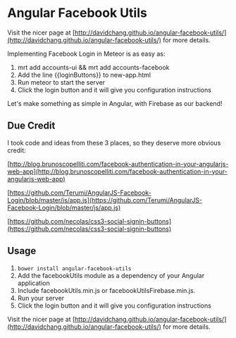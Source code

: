 Angular Facebook Utils
===================

Visit the nicer page at [http://davidchang.github.io/angular-facebook-utils/](http://davidchang.github.io/angular-facebook-utils/) for more details.

Implementing Facebook Login in Meteor is as easy as:

1. mrt add accounts-ui && mrt add accounts-facebook
2. Add the line {{loginButtons}} to new-app.html
3. Run meteor to start the server
4. Click the login button and it will give you configuration instructions


Let's make something as simple in Angular, with Firebase as our backend!

Due Credit
----------

I took code and ideas from these 3 places, so they deserve more obvious credit:

[http://blog.brunoscopelliti.com/facebook-authentication-in-your-angularjs-web-app](http://blog.brunoscopelliti.com/facebook-authentication-in-your-angularjs-web-app)

[https://github.com/Terumi/AngularJS-Facebook-Login/blob/master/js/app.js](https://github.com/Terumi/AngularJS-Facebook-Login/blob/master/js/app.js)

[https://github.com/necolas/css3-social-signin-buttons](https://github.com/necolas/css3-social-signin-buttons)

Usage
-----

1. ``bower install angular-facebook-utils``
2. Add the facebookUtils module as a dependency of your Angular application
3. Include facebookUtils.min.js or facebookUtilsFirebase.min.js.
4. Run your server
5. Click the login button and it will give you configuration instructions

Visit the nicer page at [http://davidchang.github.io/angular-facebook-utils/](http://davidchang.github.io/angular-facebook-utils/) for more details.
